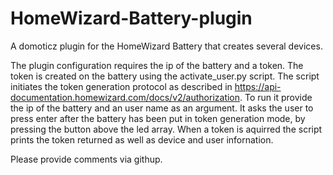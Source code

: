 # HomeWizard-Battery-plugin
A domoticz plugin for the HomeWizard Battery that creates several devices.

The plugin configuration requires the ip of the battery and a token.
The token is created on the battery using the activate_user.py script.
The script initiates the token generation protocol as described in https://api-documentation.homewizard.com/docs/v2/authorization.
To run it provide the ip of the battery and an user name as an argument.
It asks the user to press enter after the battery has been put in token generation mode, by pressing the button above the led array.
When a token is aquirred the script prints the token returned as well as device and user infornation.

Please provide comments via githup.
